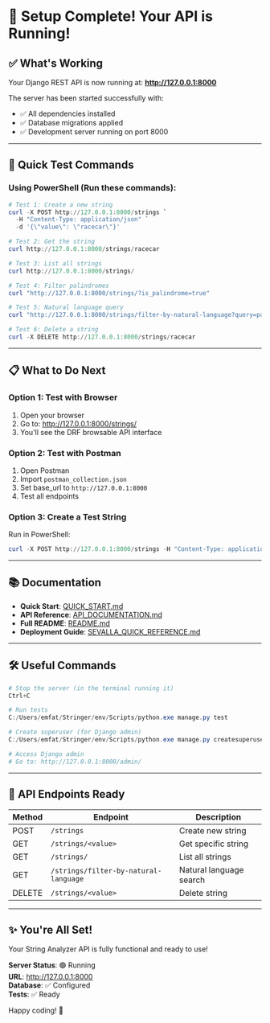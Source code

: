 # 🎉 Setup Complete! Your API is Running!

## ✅ What's Working

Your Django REST API is now running at: **http://127.0.0.1:8000**

The server has been started successfully with:
- ✅ All dependencies installed
- ✅ Database migrations applied
- ✅ Development server running on port 8000

---

## 🚀 Quick Test Commands

### Using PowerShell (Run these commands):

```powershell
# Test 1: Create a new string
curl -X POST http://127.0.0.1:8000/strings `
  -H "Content-Type: application/json" `
  -d '{\"value\": \"racecar\"}'

# Test 2: Get the string
curl http://127.0.0.1:8000/strings/racecar

# Test 3: List all strings
curl http://127.0.0.1:8000/strings/

# Test 4: Filter palindromes
curl "http://127.0.0.1:8000/strings/?is_palindrome=true"

# Test 5: Natural language query
curl "http://127.0.0.1:8000/strings/filter-by-natural-language?query=palindrome"

# Test 6: Delete a string
curl -X DELETE http://127.0.0.1:8000/strings/racecar
```

---

## 📋 What to Do Next

### Option 1: Test with Browser
1. Open your browser
2. Go to: http://127.0.0.1:8000/strings/
3. You'll see the DRF browsable API interface

### Option 2: Test with Postman
1. Open Postman
2. Import `postman_collection.json`
3. Set base_url to `http://127.0.0.1:8000`
4. Test all endpoints

### Option 3: Create a Test String
Run in PowerShell:
```powershell
curl -X POST http://127.0.0.1:8000/strings -H "Content-Type: application/json" -d '{\"value\": \"hello world\"}'
```

---

## 📚 Documentation

- **Quick Start**: [QUICK_START.md](QUICK_START.md)
- **API Reference**: [API_DOCUMENTATION.md](API_DOCUMENTATION.md)
- **Full README**: [README.md](README.md)
- **Deployment Guide**: [SEVALLA_QUICK_REFERENCE.md](SEVALLA_QUICK_REFERENCE.md)

---

## 🛠️ Useful Commands

```powershell
# Stop the server (in the terminal running it)
Ctrl+C

# Run tests
C:/Users/emfat/Stringer/env/Scripts/python.exe manage.py test

# Create superuser (for Django admin)
C:/Users/emfat/Stringer/env/Scripts/python.exe manage.py createsuperuser

# Access Django admin
# Go to: http://127.0.0.1:8000/admin/
```

---

## 🎯 API Endpoints Ready

| Method | Endpoint | Description |
|--------|----------|-------------|
| POST | `/strings` | Create new string |
| GET | `/strings/<value>` | Get specific string |
| GET | `/strings/` | List all strings |
| GET | `/strings/filter-by-natural-language` | Natural language search |
| DELETE | `/strings/<value>` | Delete string |

---

## ✨ You're All Set!

Your String Analyzer API is fully functional and ready to use!

**Server Status**: 🟢 Running  
**URL**: http://127.0.0.1:8000  
**Database**: ✅ Configured  
**Tests**: ✅ Ready

Happy coding! 🚀
